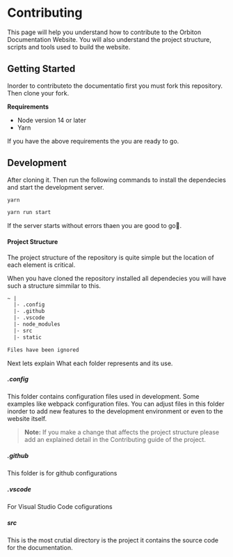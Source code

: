 # Contributing
This page will help you understand how to contribute to the Orbiton Documentation Website. You will also understand the project structure, scripts and tools used to build the website.

## Getting Started
Inorder to contributeto the documentatio first you must fork this repository. Then clone your fork.

**Requirements**
- Node version 14 or later
- Yarn

If you have the above requirements the you are ready to go.

## Development
After cloning it. Then run the following commands to install the dependecies and start the development server.

```sh
yarn

yarn run start
```

If the server starts without errors thaen you are good to go🚀.

#### Project Structure

The project structure of the repository is quite simple but the location of each element is critical.

When you have cloned the repository installed all dependecies you will have such a structure simmilar to this.
```txt
~ |
  |- .config
  |- .github
  |- .vscode
  |- node_modules
  |- src
  |- static

Files have been ignored
```

Next lets explain What each folder represents and its use.

##### .config

This folder contains configuration files used in development. Some examples like webpack configuration files. You can adjust files in this folder inorder to add new features to the development environment or even to the website itself.
> **Note:** If you make a change that affects the project structure please add an explained detail in the Contributing guide of the project.

##### .github
This folder is for github configurations

##### .vscode
For Visual Studio Code cofigurations

##### src
This is the most crutial directory is the project it contains the source code for the documentation.

